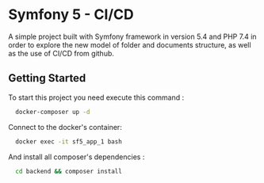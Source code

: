 
# Symfony 5 - CI/CD

A simple project built with Symfony framework in version 5.4 and PHP 7.4 in order to explore the new model of folder and documents structure, as well as the use of CI/CD from github.


## Getting Started

To start this project you need execute this command :

```bash
  docker-composer up -d
```
Connect to the docker's container:
```bash
  docker exec -it sf5_app_1 bash
```
And install all composer's dependencies :
```bash
  cd backend && composer install
```